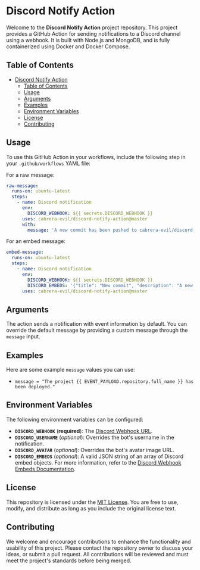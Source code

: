 # Discord Notify Action

Welcome to the **Discord Notify Action** project repository. This project provides a GitHub Action for sending notifications to a Discord channel using a webhook. It is built with Node.js and MongoDB, and is fully containerized using Docker and Docker Compose.

## Table of Contents

- [Discord Notify Action](#discord-notify-action)
  - [Table of Contents](#table-of-contents)
  - [Usage](#usage)
  - [Arguments](#arguments)
  - [Examples](#examples)
  - [Environment Variables](#environment-variables)
  - [License](#license)
  - [Contributing](#contributing)

## Usage

To use this GitHub Action in your workflows, include the following step in your `.github/workflows` YAML file:

For a raw message:

```yaml
raw-message:
  runs-on: ubuntu-latest
  steps:
    - name: Discord notification
      env:
        DISCORD_WEBHOOK: ${{ secrets.DISCORD_WEBHOOK }}
      uses: cabrera-evil/discord-notify-action@master
      with:
        message: 'A new commit has been pushed to cabrera-evil/discord-notify-action.'
```

For an embed message:

```yaml
embed-message:
  runs-on: ubuntu-latest
  steps:
    - name: Discord notification
      env:
        DISCORD_WEBHOOK: ${{ secrets.DISCORD_WEBHOOK }}
        DISCORD_EMBEDS: '{"title": "New commit", "description": "A new commit has been pushed to cabrera-evil/discord-notify-action."}'
      uses: cabrera-evil/discord-notify-action@master
```

## Arguments

The action sends a notification with event information by default. You can override the default message by providing a custom message through the `message` input.

## Examples

Here are some example `message` values you can use:

- `message = "The project {{ EVENT_PAYLOAD.repository.full_name }} has been deployed."`

## Environment Variables

The following environment variables can be configured:

- **`DISCORD_WEBHOOK`** (**required**): The [Discord Webhook URL](https://support.discordapp.com/hc/en-us/articles/228383668-Intro-to-Webhooks).
- **`DISCORD_USERNAME`** (_optional_): Overrides the bot's username in the notification.
- **`DISCORD_AVATAR`** (_optional_): Overrides the bot's avatar image URL.
- **`DISCORD_EMBEDS`** (_optional_): A valid JSON string of an array of Discord embed objects. For more information, refer to the [Discord Webhook Embeds Documentation](https://birdie0.github.io/discord-webhooks-guide/structure/embeds.html).

## License

This repository is licensed under the [MIT License](LICENSE). You are free to use, modify, and distribute as long as you include the original license text.

## Contributing

We welcome and encourage contributions to enhance the functionality and usability of this project. Please contact the repository owner to discuss your ideas, or submit a pull request. All contributions will be reviewed and must meet the project's standards before being merged.
